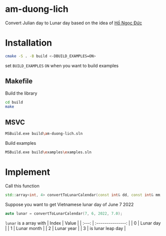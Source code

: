 # am-duong-lich

Convert Julian day to Lunar day based on the idea of [Hồ Ngọc Đức](https://www.informatik.uni-leipzig.de/~duc/amlich/)

# Installation 
```sh
cmake -S . -B build <-DBUILD_EXAMPLES=ON>
```
set ``BUILD_EXAMPLES`` ``ON`` when you want to build examples
## Makefile
Build the library
```sh
cd build
make
```

## MSVC

```sh
MSBuild.exe build\am-duong-lich.sln
```

Build examples
```sh
MSBuild.exe build\examples\examples.sln
```

# Implement
Call this function
```cpp
std::array<int, 4> convertToLunarCalendar(const int& dd, const int& mm, const int& yyyy, const double& timezones)
```
Suppose you want to get Vietnamese lunar day of June 7 2022
```cpp
auto lunar = convertToLunarCalendar(7, 6, 2022, 7.0);
```
``lunar`` is a array with 
| Index |       Value       |
| :---: | :---------------: |
|   0   | Lunar day         |
|   1   | Lunar month       |
|   2   | Lunar year        |
|   3   | is lunar leap day |
